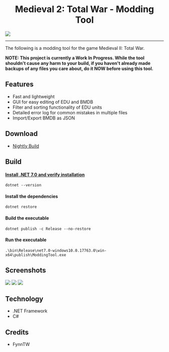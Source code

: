 <h1 align="center">
  Medieval 2: Total War - Modding Tool
</h1>

![](https://i.imgur.com/pS2ChZI.png)

-----------------

The following is a modding tool for the game Medieval II: Total War.

**NOTE: This project is currently a Work In Progress. While the tool shouldn't cause any harm to your build, if you haven't already made backups of any files you care about, do it NOW before using this tool.**

## Features
- Fast and lightweight
- GUI for easy editing of EDU and BMDB
- Filter and sorting functionality of EDU units
- Detailed error log for common mistakes in multiple files
- Import/Export BMDB as JSON

## Download

* [Nightly Build](https://nightly.link/FynnTW/ModdingTool/workflows/build-modding-tool/master/M2TW-Modding-Tool.zip)

## Build

#### [Install .NET 7.0 and verify installation](https://dotnet.microsoft.com/en-us/download/dotnet/7.0)

`dotnet --version`

#### Install the dependencies
`dotnet restore`

#### Build the executable

`dotnet publish -c Release --no-restore`

#### Run the executable
`.\bin\Release\net7.0-windows10.0.17763.0\win-x64\publish\ModdingTool.exe`

## Screenshots
![](https://i.imgur.com/dneVvyt.png)
![](https://i.imgur.com/qK9CPyV.png)
![](https://i.imgur.com/5M9LVTB.png)

## Technology
- .NET Framework
- C#

## Credits
- FynnTW
